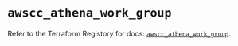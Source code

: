 # `awscc_athena_work_group`

Refer to the Terraform Registory for docs: [`awscc_athena_work_group`](https://registry.terraform.io/providers/hashicorp/awscc/0.70.0/docs/resources/athena_work_group).
